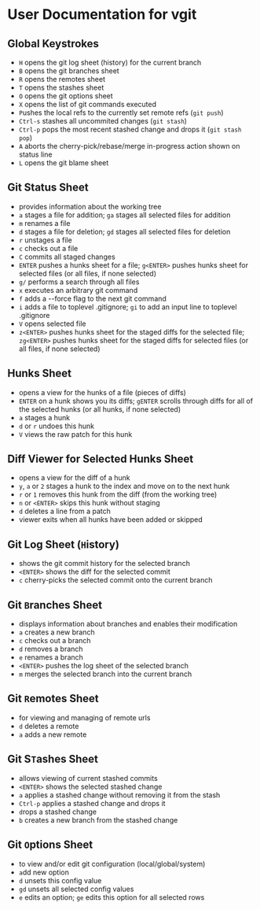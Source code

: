 # User Documentation for vgit


## Global Keystrokes
- `H` opens the git log sheet (history) for the current branch
- `B` opens the git branches sheet
- `R` opens the remotes sheet
- `T` opens the stashes sheet
- `O` opens the git options sheet
- `X` opens the list of git commands executed
- `P`ushes the local refs to the currently set remote refs (`git push`)
- `Ctrl-s` stashes all uncommited changes (`git stash`)
- `Ctrl-p` pops the most recent stashed change and drops it (`git stash pop`)
- `A` aborts the cherry-pick/rebase/merge in-progress action shown on status line
- `L` opens the git blame sheet

## Git Status Sheet
- provides information about the working tree
- `a` stages a file for addition; `ga` stages all selected files for addition
- `m` renames a file
- `d` stages a file for deletion; `gd` stages all selected files for deletion
- `r` unstages a file
- `c` checks out a file
- `C` commits all staged changes
- `ENTER` pushes a hunks sheet for a file; `g<ENTER>` pushes hunks sheet for selected files (or all files, if none selected)
- `g/` performs a search through all files
- `x` executes an arbitrary git command
- `f` adds a --force flag to the next git command
- `i` adds a file to toplevel .gitignore; `gi` to add an input line to toplevel .gitignore
- `V` opens selected file
- `z<ENTER>` pushes hunks sheet for the staged diffs for the selected file; `zg<ENTER>` pushes hunks sheet for the staged diffs for selected files (or all files, if none selected)

## Hunks Sheet 
- opens a view for the hunks of a file (pieces of diffs)
- `ENTER` on a hunk shows you its diffs; `gENTER` scrolls through diffs for all of the selected hunks (or all hunks, if none selected)
- `a` stages a hunk
- `d` or `r` undoes this hunk
- `V` views the raw patch for this hunk

## Diff Viewer for Selected Hunks Sheet
- opens a view for the diff of a hunk
- `y`, `a` or `2` stages a hunk to the index and move on to the next hunk
- `r` or `1` removes this hunk from the diff (from the working tree)
- `n` or `<ENTER>` skips this hunk without staging 
- `d` deletes a line from a patch
- viewer exits when all hunks have been added or skipped

## Git Log Sheet (`H`istory)
- shows the git commit history for the selected branch
- `<ENTER>` shows the diff for the selected commit
- `c` cherry-picks the selected commit onto the current branch

## Git `B`ranches Sheet
- displays information about branches and enables their modification
- `a` creates a new branch
- `c` checks out a branch
- `d` removes a branch
- `e` renames a branch
- `<ENTER>` pushes the log sheet of the selected branch
- `m` merges the selected branch into the current branch

## Git `R`emotes Sheet
- for viewing and managing of remote urls
- `d` deletes a remote
- `a` adds a new remote

## Git S`T`ashes Sheet
- allows viewing of current stashed commits
- `<ENTER>` shows the selected stashed change
- `a` applies a stashed change without removing it from the stash
- `Ctrl-p` applies a stashed change and drops it
- `d`rops a stashed change
- `b` creates a new branch from the stashed change

## Git `O`ptions Sheet
- to view and/or edit git configuration (local/global/system)
- `a`dd new option
- `d` unsets this config value
- `gd` unsets all selected config values
- `e` edits an option; `ge` edits this option for all selected rows
